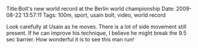 Title:Bolt's new world record at the Berlin world championship
Date: 2009-08-22 13:57:11
Tags: 100m, sport, usain bolt, video, world record

Look carefully at Usain as he moves. There is a lot of side movement still
present. If he can improve his technique, I believe he might break the 9.5 sec
barrier. How wonderful it is to see this man run!


